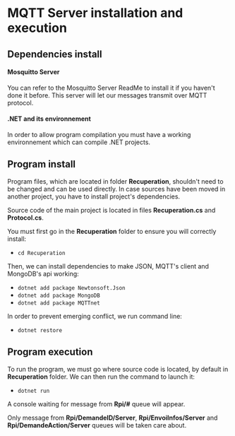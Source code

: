 # MQTT Server installation and execution



## Dependencies install

#### Mosquitto Server

You can refer to the Mosquitto Server ReadMe to install it if you haven't done it before. This server will let our messages transmit over MQTT protocol.

#### .NET and its environnement

In order to allow program compilation you must have a working environnement which can compile .NET projects.



## Program install

Program files, which are located in folder **Recuperation**, shouldn't need to be changed and can be used directly. In case sources have been moved in another project, you have to install project's dependencies.

Source code of the main project is located in files **Recuperation.cs** and **Protocol.cs**.

You must first go in the **Recuperation** folder to ensure you will correctly install:

* `cd Recuperation`

Then, we can install dependencies to make JSON, MQTT's client and MongoDB's api working:

* `dotnet add package Newtonsoft.Json`
* `dotnet add package MongoDB`
* `dotnet add package MQTTnet`

In order to prevent emerging conflict, we run command line:

* `dotnet restore`



## Program execution

To run the program, we must go where source code is located, by default in **Recuperation** folder. We can then run the command to launch it:

* `dotnet run`

A console waiting for message from **Rpi/#** queue will appear.

Only message from **Rpi/DemandeID/Server**, **Rpi/EnvoiInfos/Server** and **Rpi/DemandeAction/Server** queues will be taken care about.